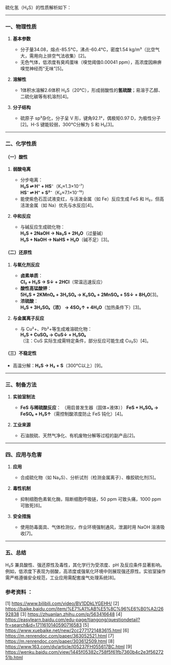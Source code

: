 硫化氢（H₂S）的性质解析如下：

---

### 一、**物理性质**
1. **基本参数**  
   - 分子量34.08，熔点-85.5℃，沸点-60.4℃，密度1.54 kg/m³（比空气大，需用向上排空气法收集）[2]。  
   - 无色气体，低浓度有臭鸡蛋味（嗅觉阈值0.00041 ppm），高浓度因麻痹嗅觉神经而“无味”[5]。  

2. **溶解性**  
   - 1体积水溶解2.6体积 H₂S（20℃），形成弱酸性的**氢硫酸**；易溶于乙醇、二硫化碳等有机溶剂[4]。

3. **分子结构**  
   - 硫原子 sp³杂化，分子呈 V 形，键角92.1°，偶极矩0.97 D，为极性分子[2]。H-S 键能较弱，300℃分解为 S 和 H₂[3]。

---

### 二、**化学性质**
#### （一）**酸性**
1. **弱酸电离**  
   - 分步电离：  
     **H₂S ⇌ H⁺ + HS⁻**（K₁≈1.3×10⁻⁷）  
     **HS⁻ ⇌ H⁺ + S²⁻**（K₂≈7.1×10⁻¹⁵）  
   - 能使紫色石蕊试液变红，与活泼金属（如 Fe）反应生成 FeS 和 H₂，但高活泼金属（如 Na）优先与水反应[4]。

2. **中和反应**  
   - 与碱反应生成硫化物：  
     **H₂S + 2NaOH → Na₂S + 2H₂O**（过量碱）  
     **H₂S + NaOH → NaHS + H₂O**（碱不足）[3]。

#### （二）**还原性**
1. **与氧化剂反应**  
   - **卤素单质**：  
     **Cl₂ + H₂S → S↓ + 2HCl**（常温迅速反应）  
   - **酸性高锰酸钾**：  
     **5H₂S + 2KMnO₄ + 3H₂SO₄ → K₂SO₄ + 2MnSO₄ + 5S↓ + 8H₂O**[3]。  
   - **浓硫酸**：  
     **H₂S + 3H₂SO₄（浓） → 4SO₂↑ + 4H₂O**（加热条件下）[3]。

2. **与金属离子反应**  
   - 与 Cu²+、Pb²+等生成难溶硫化物：  
     **H₂S + CuSO₄ → CuS↓ + H₂SO₄**  
     （注：CuS 实际生成需特定条件，部分反应可能生成 Cu₂S）[4]。

#### （三）**不稳定性**
- 高温分解：**H₂S → H₂ + S**（300℃以上）[9]。

---

### 三、**制备方法**
1. **实验室制法**  
   - **FeS 与稀硫酸反应**：  （用启普发生器（固体+液体））
     **FeS + H₂SO₄ → FeSO₄ + H₂S↑**（需控制酸浓度防止 FeS 钝化）[4]。  

2. **工业来源**  
   - 石油脱硫、天然气净化、有机废物分解等过程的副产品[2]。

---

### 四、**应用与危害**
1. **应用**  
   - 合成硫化物（如 Na₂S）、分析试剂（检测金属离子）、橡胶硫化剂[5]。  

2. **毒性机制**  
   - 抑制细胞色素氧化酶，阻断细胞呼吸链，50 ppm 可致头痛，1000 ppm 可致死[6]。  

3. **安全措施**  
   - 使用防毒面具、气体检测仪，作业环境强制通风，泄漏时用 NaOH 溶液吸收[7]。

---

### 五、**总结**
H₂S 兼具酸性、强还原性及毒性，其化学行为受浓度、pH 及反应条件显著影响。例如，低浓度下表现为弱酸，高浓度或强氧化环境中则展现强还原性。实验室操作需严格遵循安全规范，工业应用需配套废气处理系统[8]。

### 参考资料 ：
[1] https://www.bilibili.com/video/BV1DDkLYGEHH/
[2] https://baike.baidu.com/item/%E7%A1%AB%E5%8C%96%E6%B0%A2/2692838
[3] https://zhuanlan.zhihu.com/p/563416648
[4] https://easylearn.baidu.com/edu-page/tiangong/questiondetail?fr=search&id=1711610140590716583
[5] https://www.xuebaike.net/new/2cc2771721483615.html
[6] https://m.renrendoc.com/paper/363052521.html
[7] https://m.renrendoc.com/paper/303612509.html
[8] https://www.163.com/dy/article/I05237FH055617BC.html
[9] https://wenku.baidu.com/view/1445f05382c758f5f61fb7360b4c2e3f5627251b.html